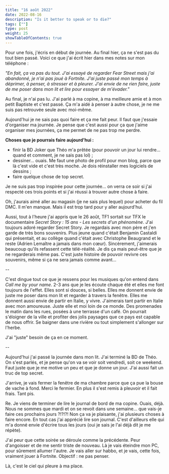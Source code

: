 ```yaml
---
title: "16 août 2022"
date: 2022-08-16
description: "Is it better to speak or to die?"
tags: [""]
type: post
weight: 25
showTableOfContents: true
---
```


Pour une fois, j'écris en début de journée. Au final hier, ça ne s'est pas du tout bien passé. Voici ce que j'ai écrit hier dans mes notes sur mon téléphone :

*"En fait, ça va pas du tout. J'ai essayé de regarder Fear Street mais j'ai abandonné, je n'ai pas joué à Fortnite. J'ai juste passé mon temps à déprimer, à penser, à stresser et à pleurer. J'ai envie de ne rien faire, juste de me poser dans mon lit et lire pour essayer de m'évader."*

Au final, je n'ai pas lu. J'ai parlé à ma copine, à ma meilleure amie et à mon petit Baptiste et c'est passé. Ça m'a aidé à penser à autre chose, je ne me suis pas retrouvée seule avec moi-même.

Aujourd'hui je ne sais pas quoi faire et ça me fait peur. Il faut que j'essaie d'organiser ma journée. Je pense que c'est aussi pour ça que j'aime organiser mes journées, ça me permet de ne pas trop me perdre.

**Choses que je pourrais faire aujourd'hui :**
- finir la BD Joker que Théo m'a prêtée (pour pouvoir un jour lui rendre... quand et comment, je ne sais pas lol) ;
- dessiner... ouais. Me faut une photo de profil pour mon blog, parce que là c'est vide et c'est très moche. Je dois réinstaller mes logiciels de dessins ;
- faire quelque chose de top secret.


Je ne suis pas trop inspirée pour cette journée... on verra ce soir si j'ai respecté ces trois points et si j'ai réussi à trouver autre chose à faire.

Oh, j'aurais aimé aller au magasin (je ne sais plus lequel) pour acheter du fil DMC. Il m'en manque. Mais il est trop tard pour y aller aujourd'hui.

Aussi, tout à l'heure j'ai appris que le 26 août, TF1 sortait sur TFX le documentaire *Secret Story : 15 ans - Les secrets d'un phénomène*. J'ai toujours adoré regarder Secret Story. Je regardais avec mon père et j'en garde de très bons souvenirs. Plus jeune quand c'était Benjamin Castaldi qui présentait, et au collège quand c'était avec Christophe Beaugrand et le reste (Adrien Lemaître a jamais dans mon cœur). Sincèrement, j'aimerais beaucoup qu'ils refassent cette télé-réalité. Je dis ça mais peut-être que je ne regarderais même pas. C'est juste histoire de pouvoir revivre ces souvenirs, même si ça ne sera jamais comme avant...

--

C'est dingue tout ce que je ressens pour les musiques qu'on entend dans *Call me by your name*. 2-3 ans que je les écoute chaque été et elles me font toujours de l'effet. Elles sont si douces, si belles. Elles me donnent envie de juste me poser dans mon lit et regarder à travers la fenêtre. Elles me donnent aussi envie de partir en Italie, y vivre. J'aimerais tant partir en Italie avec mon amoureuse. Juste elle et moi loin de ce monde. Des promenades le matin dans les rues, posées à une terrasse d'un café. On pourrait s'éloigner de la ville et profiter des jolis paysages que ce pays est capable de nous offrir. Se baigner dans une rivière ou tout simplement s'allonger sur l'herbe.

J'ai "juste" besoin de ça en ce moment.

--

Aujourd'hui j'ai passé la journée dans mon lit. J'ai terminé la BD de Théo. On s'est parlés, et je pense qu'on va se voir soit vendredi, soit ce weekend. Faut juste que je me motive un peu et que je donne un jour. J'ai aussi fait un truc de top secret.

J'arrive, je vais fermer la fenêtre de ma chambre parce que ça pue la bouse de vache à fond. Merci le fermier. En plus il s'est remis à pleuvoir et il fait frais. Tant pis.

Re. Je viens de terminer de lire le journal de bord de ma copine. Ouais, déjà. Nous ne sommes que mardi et on se revoit dans une semaine... que vais-je faire ces prochains jours ?!?!?! Non ça va je plaisante, j'ai plusieurs choses à faire encore. En tout cas j'ai apprécié lire son journal. C'est d'ailleurs elle qui m'a donné envie d'écrire tous les jours (oui je sais je l'ai déjà dit je me répète).

J'ai peur que cette soirée se déroule comme la précédente. Peur d'angoisser et de me sentir triste de nouveau. Là je vais éteindre mon PC, pour sûrement allumer l'autre. Je vais aller sur habbo, et je vais, cette fois, vraiment jouer à Fortnite. Objectif : ne pas penser.

Là, c'est le ciel qui pleure à ma place.

